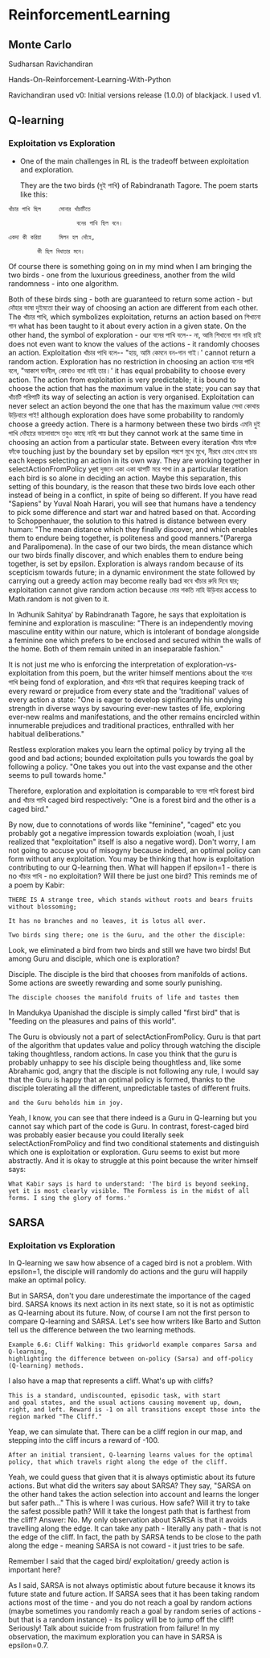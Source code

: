 # ReinforcementLearning

## Monte Carlo

Sudharsan Ravichandiran

Hands-On-Reinforcement-Learning-With-Python

Ravichandiran used v0: Initial versions release (1.0.0) of blackjack. 
I used v1.

## Q-learning

### Exploitation vs Exploration

- One of the main challenges in RL is the tradeoff between exploitation and exploration.

  They are the two birds (দুই পাখি) of Rabindranath Tagore. The poem starts like this:
~~~
খাঁচার পাখি ছিল     সোনার খাঁচাটিতে

                   বনের পাখি ছিল বনে।

একদা কী করিয়া     মিলন হল দোঁহে,

        কী ছিল বিধাতার মনে।
~~~
Of course there is something going on in my mind when I am bringing the two birds - one from the luxurious greediness, another from the wild randomness - into one algorithm.

Both of these birds sing - both are guaranteed to return some action - but দোঁহার ভাষা দুইমতো their way of choosing an action are different from each other. The খাঁচার পাখি, which symbolizes exploitation, returns an action based on শিখানো গান what has been taught to it about every action in a given state. On the other hand, the symbol of exploration - our বনের পাখি বলে-- না, আমি শিখানো গান নাহি চাই does not even want to know the values of the actions - it randomly chooses an action. Exploitation খাঁচার পাখি বলে-- "হায়, আমি কেমনে বন-গান গাই।' cannot return a random action. Exploration has no restriction in choosing an action বনের পাখি বলে, "আকাশ ঘননীল, কোথাও বাধা নাহি তার।' it has equal probability to choose every action. The action from exploitation is very predictable; it is bound to choose the action that has the maximum value in the state; you can say that খাঁচাটি পরিপাটি its way of selecting an action is very organised. Exploitation can never select an action beyond the one that has the maximum value সেথা কোথায় উড়িবারে পাই! although exploration does have some probability to randomly choose a greedy action. There is a harmony between these two birds এমনি দুই পাখি দোঁহারে ভালোবাসে তবুও কাছে নাহি পায় but they cannot work at the same time in choosing an action from a particular state. Between every iteration খাঁচার ফাঁকে ফাঁকে touching just by the boundary set by epsilon পরশে মুখে মুখে, নীরবে চোখে চোখে চায় each keeps selecting an action in its own way. They are working together in selectActionFromPolicy yet দুজনে একা একা ঝাপটি মরে পাখা in a particular iteration each bird is so alone in deciding an action. Maybe this separation, this setting of this boundary, is the reason that these two birds love each other instead of being in a conflict, in spite of being so different. If you have read "Sapiens" by Yuval Noah Harari, you will see that humans have a tendency to pick some difference and start war and hatred based on that. According to Schoppenhauer, the solution to this hatred is distance between every human: "The mean distance which they finally discover, and which enables them to endure being together, is politeness and good manners."(Parerga and Paralipomena). In the case of our two birds, the mean distance which our two birds finally discover, and which enables them to endure being together, is set by epsilon. Exploration is always random because of its scepticism towards future; in a dynamic environment the state followed by carrying out a greedy action may become really bad কবে খাঁচার রুধি দিবে দ্বার; exploitation cannot give random action because মোর শকতি নাহি উড়িবার access to Math.random is not given to it. 

In ‘Adhunik Sahitya’ by Rabindranath Tagore, he says that exploitation is feminine and exploration is masculine: 
"There is an independently moving masculine entity within our nature, which is intolerant of  bondage alongside a feminine one which prefers to be enclosed and secured within the walls of the home.
Both of them remain united in an inseparable fashion."

It is not just me who is enforcing the interpretation of exploration-vs-exploitation from this poem, but the writer himself mentions about the বনের পাখি being fond of exploration, and খাঁচার পাখি that requires keeping track of every reward or prejudice from every state and the 'traditional' values of every action a state:
"One is eager to develop significantly his undying strength in diverse ways by savouring ever-new tastes of life, exploring ever-new realms and manifestations, and the other remains encircled within innumerable prejudices and traditional practices, enthralled with her habitual deliberations."

Restless exploration makes you learn the optimal policy by trying all the good and bad actions; bounded exploitation pulls you towards the goal by following a policy.
"One takes you out into the vast expanse and the other seems to pull towards home."

Therefore, exploration and exploitation is comparable to বনের পাখি forest bird and খাঁচার পাখি caged bird respectively:
"One is a forest bird and the other is a caged bird."

By now, due to connotations of words like "feminine", "caged" etc you probably got a negative impression towards exploiation (woah, I just realized that "exploitation" itself is also a negative word). Don't worry, I am not going to accuse you of misogyny because indeed, an optimal policy can form without any exploitation. You may be thinking that how is exploitation contributing to our Q-learning then. What will happen if epsilon=1 - there is no খাঁচার পাখি - no exploitation? Will there be just one bird? This reminds me of a poem by Kabir:
~~~
THERE IS A strange tree, which stands without roots and bears fruits without blossoming;

It has no branches and no leaves, it is lotus all over.

Two birds sing there; one is the Guru, and the other the disciple:
~~~
Look, we eliminated a bird from two birds and still we have two birds! But among Guru and disciple, which one is exploration? 

Disciple. The disciple is the bird that chooses from manifolds of actions. Some actions are sweetly rewarding and some sourly punishing.
~~~
The disciple chooses the manifold fruits of life and tastes them
~~~
In Mandukya Upanishad the disciple is simply called "first bird" that is "feeding on the pleasures and pains of this world".

The Guru is obviously not a part of selectActionFromPolicy. Guru is that part of the algorithm that updates value and policy through watching the disciple taking thoughtless, random actions. In case you think that the guru is probably unhappy to see his disciple being thoughtless and, like some Abrahamic god, angry that the disciple is not following any rule, I would say that the Guru is happy that an optimal policy is formed, thanks to the disciple tolerating all the different, unpredictable tastes of different fruits.
~~~
and the Guru beholds him in joy.
~~~
Yeah, I know, you can see that there indeed is a Guru in Q-learning but you cannot say which part of the code is Guru. In contrast, forest-caged bird was probably easier because you could literally seek selectActionFromPolicy and find two conditional statements and distinguish which one is exploitation or exploration. Guru seems to exist but more abstractly. And it is okay to struggle at this point because the writer himself says:
~~~
What Kabir says is hard to understand: 'The bird is beyond seeking, yet it is most clearly visible. The Formless is in the midst of all forms. I sing the glory of forms.'
~~~
## SARSA

### Exploitation vs Exploration
In Q-learning we saw how absence of a caged bird is not a problem. With epsilon=1, the disciple will randomly do actions and the guru will happily make an optimal policy. 

But in SARSA, don't you dare underestimate the importance of the caged bird. SARSA knows its next action in its next state, so it is not as optimistic as Q-learning about its future. Now, of course I am not the first person to compare Q-learning and SARSA. Let's see how writers like Barto and Sutton tell us the difference between the two learning methods.

~~~
Example 6.6: Cliff Walking: This gridworld example compares Sarsa and Q-learning,
highlighting the difference between on-policy (Sarsa) and off-policy (Q-learning) methods.
~~~
I also have a map that represents a cliff. What's up with cliffs?

~~~
This is a standard, undiscounted, episodic task, with start
and goal states, and the usual actions causing movement up, down,
right, and left. Reward is -1 on all transitions except those into the region marked "The Cliff."
~~~
Yeap, we can simulate that. There can be a cliff region in our map, and stepping into the cliff incurs a reward of -100. 

~~~
After an initial transient, Q-learning learns values for the optimal policy, that which travels right along the edge of the cliff.
~~~
Yeah, we could guess that given that it is always optimistic about its future actions. But what did the writers say about SARSA? They say, "SARSA on the other hand takes the action selection into account and learns the longer but safer path..." This is where I was curious. How safe? Will it try to take the safest possible path? Will it take the longest path that is farthest from the cliff? Answer: No. My only observation about SARSA is that it avoids travelling along the edge. It can take any path - literally any path - that is not the edge of the cliff. In fact, the path by SARSA tends to be close to the path along the edge - meaning SARSA is not coward - it just tries to be safe. 

Remember I said that the caged bird/ exploitation/ greedy action is important here?

As I said, SARSA is not always optimistic about future because it knows its future state and future action. If SARSA sees that it has been taking random actions most of the time - and you do not reach a goal by random actions (maybe sometimes you randomly reach a goal by random series of actions - but that is a random instance) - its policy will be to jump off the cliff! Seriously! Talk about suicide from frustration from failure! In my observation, the maximum exploration you can have in SARSA is epsilon=0.7.
